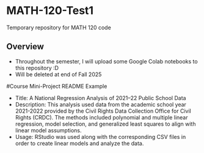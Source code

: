 # MATH-120-Test1
Temporary repository for MATH 120 code
## Overview
-  Throughout the semester, I will upload some Google Colab notebooks to this repository :D
- Will be deleted at end of Fall 2025

#Course Mini-Project README Example
- Title: A National Regression Analysis of 2021–22 Public School Data
- Description: This analysis used data from the academic school year 2021-2022 provided by the Civil Rights Data Collection Office for Civil Rights (CRDC). The methods included polynomial and multiple linear regression, model selection, and generalized least squares to align with linear model assumptions.
- Usage: RStudio was used along with the corresponding CSV files in order to create linear models and analyze the data.

